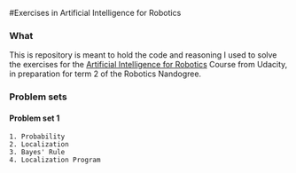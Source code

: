 #Exercises in Artificial Intelligence for Robotics

### What
This is repository is meant to hold the code and reasoning I used to solve the exercises for the [Artificial Intelligence for Robotics](https://classroom.udacity.com/courses/cs373) Course from Udacity, in preparation for term 2 of the Robotics Nandogree.

### Problem sets

#### Problem set 1
    1. Probability
    2. Localization
    3. Bayes' Rule
    4. Localization Program